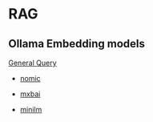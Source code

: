 # RAG


## Ollama Embedding models

[General Query](https://ollama.com/search?q=embed&p=1)

- [nomic](https://ollama.com/library/nomic-embed-text)

- [mxbai](https://ollama.com/library/mxbai-embed-large)

- [minilm](https://ollama.com/library/all-minilm)